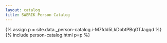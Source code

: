 ```yaml
---
layout: catalog
title: SWERIK Person Catalog
---
```

{% assign p = site.data._person-catalog.i-M7fdd5LkDobtPBqGTJagqd %}
{% include person-catalog.html p=p %}

